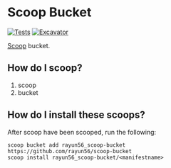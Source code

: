 # Scoop Bucket

[![Tests](https://github.com/rayun56/scoop-bucket/actions/workflows/ci.yml/badge.svg)](https://github.com/rayun56/scoop-bucket/actions/workflows/ci.yml)
[![Excavator](https://github.com/rayun56/scoop-bucket/actions/workflows/excavator.yml/badge.svg)](https://github.com/rayun56/scoop-bucket/actions/workflows/excavator.yml)

[Scoop](https://scoop.sh) bucket.

## How do I scoop?

1. scoop
2. bucket

## How do I install these scoops?

After scoop have been scooped, run the following:

```pwsh
scoop bucket add rayun56_scoop-bucket https://github.com/rayun56/scoop-bucket
scoop install rayun56_scoop-bucket/<manifestname>
```
